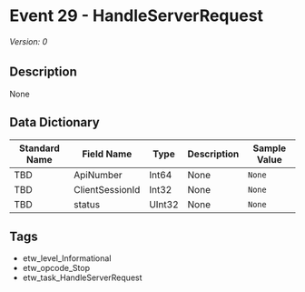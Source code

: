 # Event 29 - HandleServerRequest
###### Version: 0

## Description
None

## Data Dictionary
|Standard Name|Field Name|Type|Description|Sample Value|
|---|---|---|---|---|
|TBD|ApiNumber|Int64|None|`None`|
|TBD|ClientSessionId|Int32|None|`None`|
|TBD|status|UInt32|None|`None`|

## Tags
* etw_level_Informational
* etw_opcode_Stop
* etw_task_HandleServerRequest